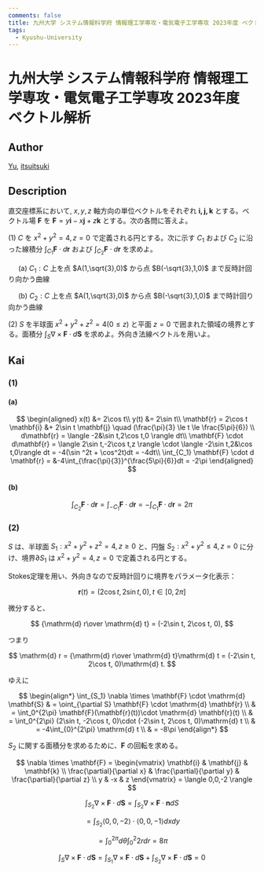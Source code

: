 ```yaml
---
comments: false
title: 九州大学 システム情報科学府 情報理工学専攻・電気電子工学専攻 2023年度 ベクトル解析
tags:
  - Kyushu-University
---
```

# 九州大学 システム情報科学府 情報理工学専攻・電気電子工学専攻 2023年度 ベクトル解析

## **Author**
[Yu](https://blog.loveyou.moe/KU/%E4%B9%9D%E5%A4%A7%E6%83%85%E5%A0%B1%E7%90%86%E5%B7%A5%E5%AD%A6%E9%81%8E%E5%8E%BB%E5%95%8F%E3%81%AE%E8%A7%A3%E7%AD%94/), [itsuitsuki](https://github.com/itsuitsuki)


## **Description**
直交座標系において, $x,y,z$ 軸方向の単位ベクトルをそれぞれ $\mathbf{i,j,k}$ とする。ベクトル場 $\mathbf{F}$ を $\mathbf{F}=y\mathbf{i} - x\mathbf{j} + z\mathbf{k}$ とする。次の各問に答えよ。

(1) $C$ を $x^2 + y^2=4,z=0$ で定義される円とする。次に示す $C_1$ および $C_2$ に沿った線積分 $\int_{C_1} \mathbf{F} \cdot d\mathbf{r}$ および $\int_{C_2} \mathbf{F} \cdot d\mathbf{r}$ を求めよ。

$\quad$ (a) $C_1:C$ 上を点 $A(1,\sqrt{3},0)$ から点 $B(-\sqrt{3},1,0)$ まで反時計回り向かう曲線

$\quad$ (b) $C_2:C$ 上を点 $A(1,\sqrt{3},0)$ から点 $B(-\sqrt{3},1,0)$ まで時計回り向かう曲線　

(2) $S$ を半球面 $x^2 + y^2 + z^2 = 4 (0 \le z)$ と平面 $z = 0$ で囲まれた領域の境界とする。面積分 $\int_{S}\nabla \times \mathbf{F} \cdot d\mathbf{S}$ を求めよ。外向き法線ベクトルを用いよ。


## **Kai**
### (1)
#### (a)

$$
\begin{aligned}
x(t) &= 2\cos t\\
y(t) &= 2\sin t\\
\mathbf{r} = 2\cos t \mathbf{i} &+ 2\sin t \mathbf{j} \quad (\frac{\pi}{3} \le t \le \frac{5\pi}{6}) \\
d\mathbf{r} = \langle -2&\sin t,2\cos t,0 \rangle dt\\
\mathbf{F} \cdot d\mathbf{r} = \langle 2\sin t,-2\cos t,z \rangle \cdot \langle -2\sin t,2&\cos t,0\rangle dt = -4(\sin
^2t + \cos^2t)dt = -4dt\\
\int_{C_1} \mathbf{F} \cdot d \mathbf{r} = &-4\int_{\frac{\pi}{3}}^{\frac{5\pi}{6}}dt = -2\pi 
\end{aligned}
$$

#### (b)

$$
\int_{C_2}\mathbf{F} \cdot d\mathbf{r} = \int_{-C_1} \mathbf{F} \cdot d\mathbf{r} = -\int_{C_1} \mathbf{F} \cdot d \mathbf{r} =2\pi
$$

### (2)

$S$ は、半球面 $S_1:x^2+y^2+z^2=4,z\ge 0$ と、円盤 $S_2:x^2+y^2\le 4, z=0$ に分け、境界$\partial S_1$ は $x^2 + y^2 = 4,z = 0$ で定義される円とする。

Stokes定理を用い、外向きなので反時計回りに境界をパラメータ化表示：

$$
\mathbf{r} (t) = (2\cos t, 2\sin t, 0), \, t\in[0,2\pi]
$$

微分すると、

$$
{\mathrm{d} r\over \mathrm{d} t} = (-2\sin t, 2\cos t, 0),
$$

つまり

$$
\mathrm{d} r = {\mathrm{d} r\over \mathrm{d} t}\mathrm{d} t = (-2\sin t, 2\cos t, 0)\mathrm{d} t.
$$

ゆえに

$$
\begin{align*}
\int_{S_1} \nabla \times \mathbf{F} \cdot \mathrm{d} \mathbf{S} & = \oint_{\partial S} \mathbf{F} \cdot \mathrm{d} \mathbf{r} 
\\ & = \int_0^{2\pi} \mathbf{F}(\mathbf{r}(t))\cdot \mathrm{d} \mathbf{r}(t) 
\\ & = \int_0^{2\pi} (2\sin t, -2\cos t, 0)\cdot (-2\sin t, 2\cos t, 0)\mathrm{d} t
\\ & = -4\int_{0}^{2\pi} \mathrm{d} t 
\\ & = -8\pi
\end{align*}
$$

$S_2$ に関する面積分を求めるために、$\mathbf{F}$ の回転を求める。

$$
\nabla \times \mathbf{F} =
\begin{vmatrix}
\mathbf{i} & \mathbf{j} & \mathbf{k} \\
\frac{\partial}{\partial x} & \frac{\partial}{\partial y} & \frac{\partial}{\partial z} \\
y & -x & z
\end{vmatrix} = \langle 0,0,-2 \rangle
$$

$$
\int_{S_2} \nabla \times \mathbf{F} \cdot d\mathbf{S} = \int_{S_2} \nabla \times \mathbf{F} \cdot \mathbf{n}dS
$$

$$
=\int_{S_2}\langle 0,0,-2\rangle \cdot \langle 0,0,-1\rangle dxdy
$$

$$
=\int_0^{2\pi}d\theta\int_0^2 2rdr = 8\pi
$$

$$
\int_{S} \nabla \times \mathbf{F} \cdot d\mathbf{S} = \int_{S_1} \nabla \times \mathbf{F} \cdot d\mathbf{S} + \int_{S_2} \nabla \times \mathbf{F} \cdot d \mathbf{S} = 0
$$
